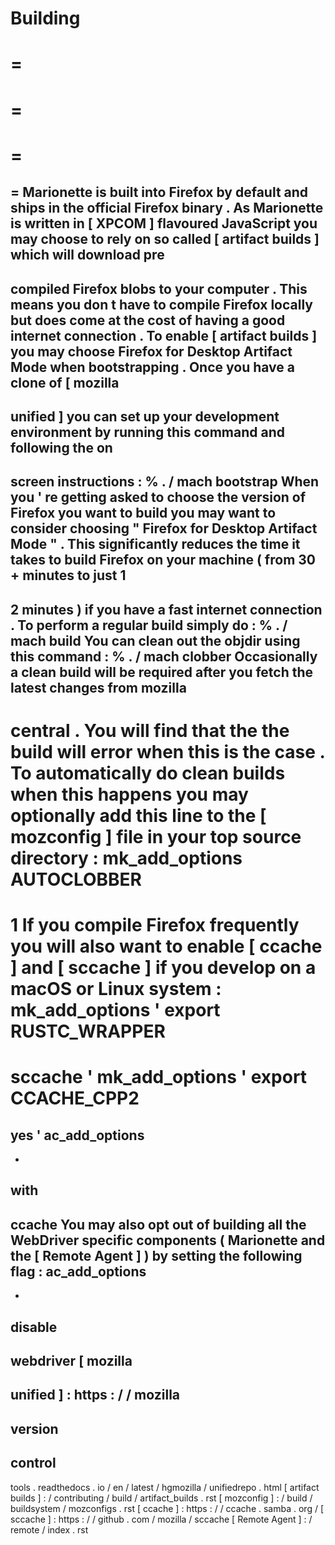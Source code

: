 Building
=
=
=
=
=
=
=
=
Marionette
is
built
into
Firefox
by
default
and
ships
in
the
official
Firefox
binary
.
As
Marionette
is
written
in
[
XPCOM
]
flavoured
JavaScript
you
may
choose
to
rely
on
so
called
[
artifact
builds
]
which
will
download
pre
-
compiled
Firefox
blobs
to
your
computer
.
This
means
you
don
t
have
to
compile
Firefox
locally
but
does
come
at
the
cost
of
having
a
good
internet
connection
.
To
enable
[
artifact
builds
]
you
may
choose
Firefox
for
Desktop
Artifact
Mode
when
bootstrapping
.
Once
you
have
a
clone
of
[
mozilla
-
unified
]
you
can
set
up
your
development
environment
by
running
this
command
and
following
the
on
-
screen
instructions
:
%
.
/
mach
bootstrap
When
you
'
re
getting
asked
to
choose
the
version
of
Firefox
you
want
to
build
you
may
want
to
consider
choosing
"
Firefox
for
Desktop
Artifact
Mode
"
.
This
significantly
reduces
the
time
it
takes
to
build
Firefox
on
your
machine
(
from
30
+
minutes
to
just
1
-
2
minutes
)
if
you
have
a
fast
internet
connection
.
To
perform
a
regular
build
simply
do
:
%
.
/
mach
build
You
can
clean
out
the
objdir
using
this
command
:
%
.
/
mach
clobber
Occasionally
a
clean
build
will
be
required
after
you
fetch
the
latest
changes
from
mozilla
-
central
.
You
will
find
that
the
the
build
will
error
when
this
is
the
case
.
To
automatically
do
clean
builds
when
this
happens
you
may
optionally
add
this
line
to
the
[
mozconfig
]
file
in
your
top
source
directory
:
mk_add_options
AUTOCLOBBER
=
1
If
you
compile
Firefox
frequently
you
will
also
want
to
enable
[
ccache
]
and
[
sccache
]
if
you
develop
on
a
macOS
or
Linux
system
:
mk_add_options
'
export
RUSTC_WRAPPER
=
sccache
'
mk_add_options
'
export
CCACHE_CPP2
=
yes
'
ac_add_options
-
-
with
-
ccache
You
may
also
opt
out
of
building
all
the
WebDriver
specific
components
(
Marionette
and
the
[
Remote
Agent
]
)
by
setting
the
following
flag
:
ac_add_options
-
-
disable
-
webdriver
[
mozilla
-
unified
]
:
https
:
/
/
mozilla
-
version
-
control
-
tools
.
readthedocs
.
io
/
en
/
latest
/
hgmozilla
/
unifiedrepo
.
html
[
artifact
builds
]
:
/
contributing
/
build
/
artifact_builds
.
rst
[
mozconfig
]
:
/
build
/
buildsystem
/
mozconfigs
.
rst
[
ccache
]
:
https
:
/
/
ccache
.
samba
.
org
/
[
sccache
]
:
https
:
/
/
github
.
com
/
mozilla
/
sccache
[
Remote
Agent
]
:
/
remote
/
index
.
rst
